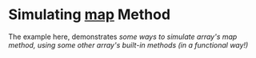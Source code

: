 # Simulating [map](https://developer.mozilla.org/en-US/docs/Web/JavaScript/Reference/Global_Objects/Array/map) Method

The example here, demonstrates _some ways to simulate array's map method, using some other array's built-in methods (in a functional way!)_
